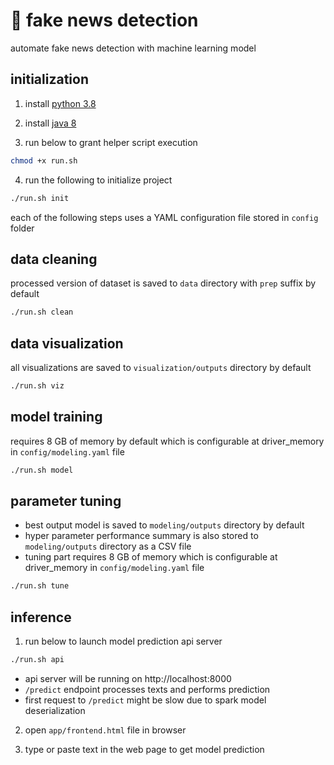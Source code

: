 # 📰 fake news detection

automate fake news detection with machine learning model

## initialization

1. install [python 3.8](https://www.python.org/downloads/)

2. install [java 8](https://www.oracle.com/java/technologies/downloads/)

3. run below to grant helper script execution

```sh
chmod +x run.sh
```

4. run the following to initialize project
```sh
./run.sh init
```

each of the following steps uses a YAML configuration file stored in `config` folder

## data cleaning

processed version of dataset is saved to `data` directory with `prep` suffix by default

```sh
./run.sh clean
```


## data visualization

all visualizations are saved to `visualization/outputs` directory by default

```sh
./run.sh viz
```

## model training

requires 8 GB of memory by default which is configurable at driver_memory in `config/modeling.yaml` file

```sh
./run.sh model
```


## parameter tuning

- best output model is saved to `modeling/outputs` directory by default
- hyper parameter performance summary is also stored to `modeling/outputs` directory as a CSV file
- tuning part requires 8 GB of memory which is configurable at driver_memory in `config/modeling.yaml` file

```sh
./run.sh tune
```

## inference

1. run below to launch model prediction api server

```sh
./run.sh api
```
- api server will be running on http://localhost:8000
- `/predict` endpoint processes texts and performs prediction
- first request to `/predict` might be slow due to spark model deserialization

2. open `app/frontend.html` file in browser

3. type or paste text in the web page to get model prediction 
